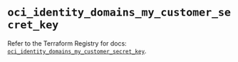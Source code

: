 # `oci_identity_domains_my_customer_secret_key`

Refer to the Terraform Registry for docs: [`oci_identity_domains_my_customer_secret_key`](https://registry.terraform.io/providers/oracle/oci/6.18.0/docs/resources/identity_domains_my_customer_secret_key).
